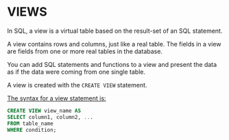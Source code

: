 # VIEWS
In SQL, a view is a virtual table based on the result-set of an SQL statement.

A view contains rows and columns, just like a real table. The fields in a view are fields from one or more real tables in the database.

You can add SQL statements and functions to a view and present the data as if the data were coming from one single table.

A view is created with the `CREATE VIEW` statement.

<u>The syntax for a view statement is:</u>

```sql
CREATE VIEW view_name AS
SELECT column1, column2, ...
FROM table_name
WHERE condition;
```
